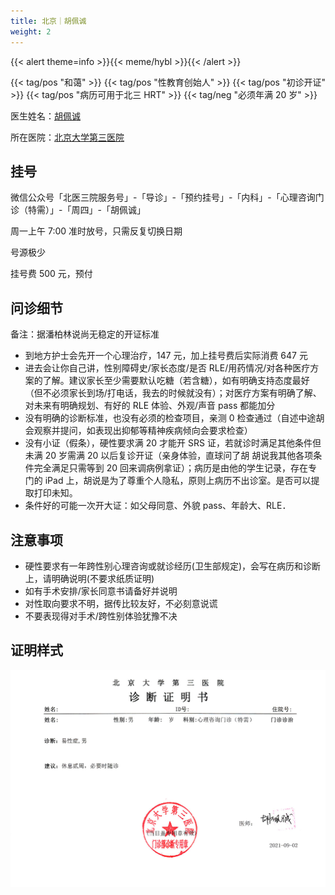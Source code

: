 ```yaml
---
title: 北京｜胡佩诚
weight: 2
---
```


{{< alert theme=info >}}{{< meme/hybl >}}{{< /alert >}}

{{< tag/pos "和蔼" >}} {{< tag/pos "性教育创始人" >}}
{{< tag/pos "初诊开证" >}} {{< tag/pos "病历可用于北三 HRT" >}}
{{< tag/neg "必须年满 20 岁" >}}

医生姓名：[胡佩诚](https://www.haodf.com/doctor/12034.html)

所在医院：[北京大学第三医院](https://amap.com/place/B000A7CGSS)

## 挂号

微信公众号「北医三院服务号」-「导诊」-「预约挂号」-「内科」-「心理咨询门诊（特需）」-「周四」-「胡佩诚」

周一上午 7:00 准时放号，只需反复切换日期

号源极少

挂号费 500 元，预付

## 问诊细节

备注：据潘柏林说尚无稳定的开证标准

- 到地方护士会先开一个心理治疗，147 元，加上挂号费后实际消费 647 元
- 进去会让你自己讲，性别障碍史/家长态度/是否 RLE/用药情况/对各种医疗方案的了解。建议家长至少需要默认吃糖（若含糖），如有明确支持态度最好（但不必须家长到场/打电话，我去的时候就没有）；对医疗方案有明确了解、对未来有明确规划、有好的 RLE 体验、外观/声音 pass 都能加分
- 没有明确的诊断标准，也没有必须的检查项目，亲测 0 检查通过（自述中途胡会观察并提问，如表现出抑郁等精神疾病倾向会要求检查）
- 没有小证（假条），硬性要求满 20 才能开 SRS 证，若就诊时满足其他条件但未满 20 岁需满 20 以后复诊开证（亲身体验，直球问了胡 胡说我其他各项条件完全满足只需等到 20 回来调病例拿证）；病历是由他的学生记录，存在专门的 iPad 上，胡说是为了尊重个人隐私，原则上病历不出诊室。是否可以提取打印未知。
- 条件好的可能一次开大证：如父母同意、外貌 pass、年龄大、RLE．

## 注意事项

- 硬性要求有一年跨性别心理咨询或就诊经历(卫生部规定)，会写在病历和诊断上，请明确说明(不要求纸质证明)
- 如有手术安排/家长同意书请备好并说明
- 对性取向要求不明，据传比较友好，不必刻意说谎
- 不要表现得对手术/跨性别体验犹豫不决

## 证明样式

![证明](proof.jpg)
